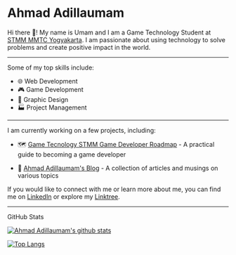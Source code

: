 # Ahmad Adillaumam

Hi there 👋! My name is Umam and I am a Game Technology Student at [STMM MMTC Yogyakarta](https://mmtc.ac.id/). I am passionate about using technology to solve problems and create positive impact in the world.

---

Some of my top skills include:

- 🌐 Web Development
- 🎮 Game Development
- 🎨 Graphic Design
- 🏭 Project Management

---

I am currently working on a few projects, including:

- 🗺 [Game Tecnology STMM Game Developer Roadmap](https://github.com/wewnumam/gtstmm-gamedev-roadmap) - A practical guide to becoming a game developer

- 📰 [Ahmad Adillaumam's Blog](https://github.com/wewnumam/wewnumam.github.io) - A collection of articles and musings on various topics

If you would like to connect with me or learn more about me, you can find me on [LinkedIn](https://www.linkedin.com/in/ahmadadillaumam) or explore my [Linktree](https://linktr.ee/adillaumam).

---

GitHub Stats

[![Ahmad Adillaumam's github stats](https://github-readme-stats.vercel.app/api?username=wewnumam&show_icons=true&theme=dark)](https://github.com/wewnumam)

[![Top Langs](https://github-readme-stats.vercel.app/api/top-langs/?username=wewnumam&langs_count=8&layout=compact&theme=dark)](https://github.com/wewnumam)
